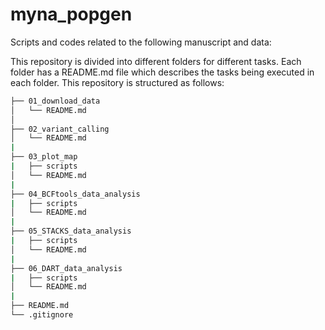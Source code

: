 # myna_popgen

Scripts and codes related to the following manuscript and data:

This repository is divided into different folders for different tasks. Each folder has a README.md file which describes the tasks being executed in each folder. This repository is structured as follows:

```bash
├── 01_download_data
│   └── README.md
│   
├── 02_variant_calling
│   └── README.md
|
├── 03_plot_map
|   ├── scripts
│   └── README.md
|
├── 04_BCFtools_data_analysis
|   ├── scripts
│   └── README.md
|
├── 05_STACKS_data_analysis
|   ├── scripts
│   └── README.md
|
├── 06_DART_data_analysis
|   ├── scripts
│   └── README.md
|
├── README.md
└── .gitignore
```
